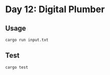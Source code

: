 # Day 12: Digital Plumber

## Usage

```shell
cargo run input.txt
```

## Test

```shell
cargo test
```